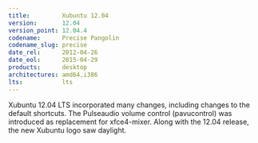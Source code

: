 ```yaml
---
title:         Xubuntu 12.04
version:       12.04
version_point: 12.04.4
codename:      Precise Pangolin
codename_slug: precise
date_rel:      2012-04-26
date_eol:      2015-04-29
products:      desktop
architectures: amd64,i386
lts:           lts
---
```


Xubuntu 12.04 LTS incorporated many changes, including changes to the default shortcuts. The Pulseaudio volume control (pavucontrol) was introduced as replacement for xfce4-mixer. Along with the 12.04 release, the new Xubuntu logo saw daylight.
